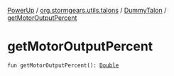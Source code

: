 [PowerUp](../../index.md) / [org.stormgears.utils.talons](../index.md) / [DummyTalon](index.md) / [getMotorOutputPercent](./get-motor-output-percent.md)

# getMotorOutputPercent

`fun getMotorOutputPercent(): `[`Double`](https://kotlinlang.org/api/latest/jvm/stdlib/kotlin/-double/index.html)